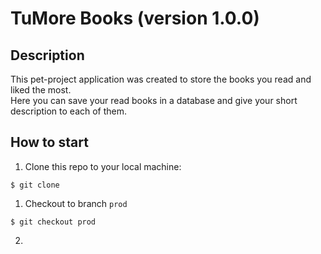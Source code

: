 # TuMore Books (version 1.0.0)
## Description
This pet-project application was created to store the books you read and liked the most.  
Here you can save your read books in a database and give your short description to each of them.  

## How to start
1. Clone this repo to your local machine:  
```shell
$ git clone 
```
1. Checkout to branch `prod`  
```shell
$ git checkout prod
```
2. 
